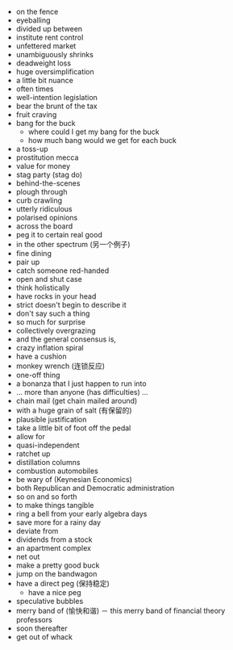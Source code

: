  - on the fence
 - eyeballing
 - divided up between
 - institute rent control
 - unfettered market
 - unambiguously shrinks
 - deadweight loss
 - huge oversimplification
 - a little bit nuance
 - often times
 - well-intention legislation
 - bear the brunt of the tax
 - fruit craving
 - bang for the buck
    - where could I get my bang for the buck
    - how much bang would we get for each buck
 - a toss-up
 - prostitution mecca
 - value for money
 - stag party (stag do)
 - behind-the-scenes 
 - plough through
 - curb crawling
 - utterly ridiculous
 - polarised opinions 
 - across the board
 - peg it to certain real good
 - in the other spectrum (另一个例子)
 - fine dining
 - pair up
 - catch someone red-handed
 - open and shut case
 - think holistically
 - have rocks in your head
 - strict doesn't begin to describe it
 - don't say such a thing
 - so much for surprise
 - collectively overgrazing
 - and the general consensus is, 
 - crazy inflation spiral
 - have a cushion
 - monkey wrench (连锁反应)
 - one-off thing
 - a bonanza that I just happen to run into
 - ... more than anyone (has difficulties) ...
 - chain mail (get chain mailed around)
 - with a huge grain of salt (有保留的)
 - plausible justification
 - take a little bit of foot off the pedal
 - allow for
 - quasi-independent
 - ratchet up 
 - distillation columns
 - combustion automobiles
 - be wary of (Keynesian Economics)
 - both Republican and Democratic administration
 - so on and so forth
 - to make things tangible
 - ring a bell from your early algebra days
 - save more for a rainy day
 - deviate from 
 - dividends from a stock
 - an apartment complex
 - net out
 - make a pretty good buck
 - jump on the bandwagon
 - have a direct peg (保持稳定)
    - have a nice peg
 - speculative bubbles
 - merry band of (愉快和谐) 
    － this merry band of financial theory professors
 - soon thereafter 
 - get out of whack
 